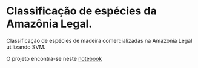# Classificação de espécies da Amazônia Legal.

Classificação de espécies de madeira comercializadas na Amazônia Legal utilizando SVM.

O projeto encontra-se neste [notebook](/svm_madeira_amazonia.ipynb)
